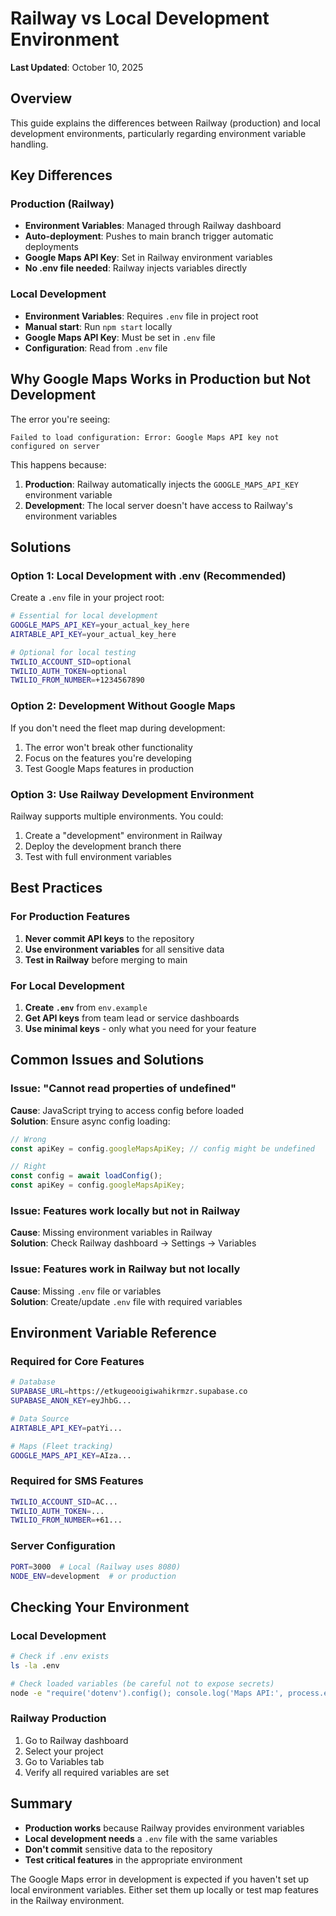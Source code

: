 # Railway vs Local Development Environment

**Last Updated**: October 10, 2025

## Overview

This guide explains the differences between Railway (production) and local development environments, particularly regarding environment variable handling.

## Key Differences

### Production (Railway)

- **Environment Variables**: Managed through Railway dashboard
- **Auto-deployment**: Pushes to main branch trigger automatic deployments
- **Google Maps API Key**: Set in Railway environment variables
- **No .env file needed**: Railway injects variables directly

### Local Development

- **Environment Variables**: Requires `.env` file in project root
- **Manual start**: Run `npm start` locally
- **Google Maps API Key**: Must be set in `.env` file
- **Configuration**: Read from `.env` file

## Why Google Maps Works in Production but Not Development

The error you're seeing:
```
Failed to load configuration: Error: Google Maps API key not configured on server
```

This happens because:

1. **Production**: Railway automatically injects the `GOOGLE_MAPS_API_KEY` environment variable
2. **Development**: The local server doesn't have access to Railway's environment variables

## Solutions

### Option 1: Local Development with .env (Recommended)

Create a `.env` file in your project root:

```bash
# Essential for local development
GOOGLE_MAPS_API_KEY=your_actual_key_here
AIRTABLE_API_KEY=your_actual_key_here

# Optional for local testing
TWILIO_ACCOUNT_SID=optional
TWILIO_AUTH_TOKEN=optional
TWILIO_FROM_NUMBER=+1234567890
```

### Option 2: Development Without Google Maps

If you don't need the fleet map during development:

1. The error won't break other functionality
2. Focus on the features you're developing
3. Test Google Maps features in production

### Option 3: Use Railway Development Environment

Railway supports multiple environments. You could:

1. Create a "development" environment in Railway
2. Deploy the development branch there
3. Test with full environment variables

## Best Practices

### For Production Features

1. **Never commit API keys** to the repository
2. **Use environment variables** for all sensitive data
3. **Test in Railway** before merging to main

### For Local Development

1. **Create `.env`** from `env.example`
2. **Get API keys** from team lead or service dashboards
3. **Use minimal keys** - only what you need for your feature

## Common Issues and Solutions

### Issue: "Cannot read properties of undefined"

**Cause**: JavaScript trying to access config before loaded  
**Solution**: Ensure async config loading:

```javascript
// Wrong
const apiKey = config.googleMapsApiKey; // config might be undefined

// Right
const config = await loadConfig();
const apiKey = config.googleMapsApiKey;
```

### Issue: Features work locally but not in Railway

**Cause**: Missing environment variables in Railway  
**Solution**: Check Railway dashboard → Settings → Variables

### Issue: Features work in Railway but not locally

**Cause**: Missing `.env` file or variables  
**Solution**: Create/update `.env` file with required variables

## Environment Variable Reference

### Required for Core Features

```bash
# Database
SUPABASE_URL=https://etkugeooigiwahikrmzr.supabase.co
SUPABASE_ANON_KEY=eyJhbG...

# Data Source
AIRTABLE_API_KEY=patYi...

# Maps (Fleet tracking)
GOOGLE_MAPS_API_KEY=AIza...
```

### Required for SMS Features

```bash
TWILIO_ACCOUNT_SID=AC...
TWILIO_AUTH_TOKEN=...
TWILIO_FROM_NUMBER=+61...
```

### Server Configuration

```bash
PORT=3000  # Local (Railway uses 8080)
NODE_ENV=development  # or production
```

## Checking Your Environment

### Local Development

```bash
# Check if .env exists
ls -la .env

# Check loaded variables (be careful not to expose secrets)
node -e "require('dotenv').config(); console.log('Maps API:', process.env.GOOGLE_MAPS_API_KEY ? 'Set' : 'Not set')"
```

### Railway Production

1. Go to Railway dashboard
2. Select your project
3. Go to Variables tab
4. Verify all required variables are set

## Summary

- **Production works** because Railway provides environment variables
- **Local development needs** a `.env` file with the same variables
- **Don't commit** sensitive data to the repository
- **Test critical features** in the appropriate environment

The Google Maps error in development is expected if you haven't set up local environment variables. Either set them up locally or test map features in the Railway environment.
